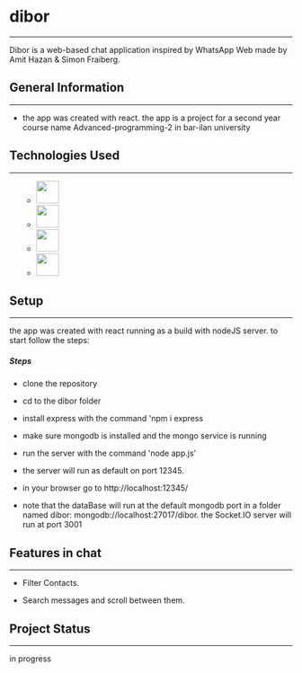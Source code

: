 <h1>dibor</h1>
<hr><p>Dibor is a web-based chat application inspired by WhatsApp Web made by Amit Hazan &amp; Simon Fraiberg.</p><h2>General Information</h2>
<hr><ul>
<li>the app was created with react. the app is a project for a second year course name Advanced-programming-2 in bar-ilan university</li>
</ul><h2>Technologies Used</h2>
<hr><ul>
  <ul>
  <li>
<img src=https://user-images.githubusercontent.com/25181517/192158954-f88b5814-d510-4564-b285-dff7d6400dad.png style="height:40px">
                                                       </li>
                                                       
  <li>
<img src=	https://user-images.githubusercontent.com/25181517/183898674-75a4a1b1-f960-4ea9-abcb-637170a00a75.png style="height:40px">
                                                       </li>
                                                       
  <li>
<img src=https://user-images.githubusercontent.com/25181517/183898054-b3d693d4-dafb-4808-a509-bab54cf5de34.png style="height:40px">
                                                       </li>
                                                       
  <li>
<img src=https://user-images.githubusercontent.com/25181517/183897015-94a058a6-b86e-4e42-a37f-bf92061753e5.png style="height:40px">
                                                       </li>
</ul>


</ul><h2>Setup</h2>
<hr><p>the app was created with react running as a build with nodeJS server. to start follow the steps:</p><h5>Steps</h5><ul>
<li>clone the repository</li>
</ul><ul>
<li>cd to the dibor folder</li>
  </ul><ul>
<li>install express with the command 'npm i express</li>
    </ul><ul>
<li>make sure mongodb is installed and the mongo service is running</li>
</ul><ul>
<li>run the server with the command 'node app.js'</li>
</ul><ul>
<li>the server will run as default on port 12345.</li>
</ul><ul>
<li>in your browser go to http://localhost:12345/</li>
</ul><ul>
<li>note that the dataBase will run at the default mongodb port in a folder named dibor: mongodb://localhost:27017/dibor. the Socket.IO server will run at port 3001</li>
  
  </ul><h2>Features in chat</h2>
<hr><ul>
<li>Filter Contacts.</li>
</ul><ul>
<li>Search messages and scroll between them.</li>
</ul><h2>Project Status</h2>
<hr><p>in progress</p>
